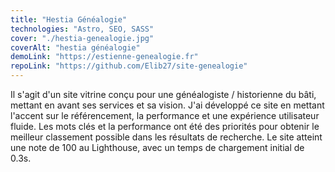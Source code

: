 ```yaml
---
title: "Hestia Généalogie"
technologies: "Astro, SEO, SASS"
cover: "./hestia-genealogie.jpg"
coverAlt: "hestia généalogie"
demoLink: "https://estienne-genealogie.fr"
repoLink: "https://github.com/Elib27/site-genealogie"
---
```


Il s'agit d'un site vitrine conçu pour une généalogiste / historienne du bâti, mettant en avant ses services et sa vision. J'ai développé ce site en mettant l'accent sur le référencement, la performance et une expérience utilisateur fluide. Les mots clés et la performance ont été des priorités pour obtenir le meilleur classement possible dans les résultats de recherche. Le site atteint une note de 100 au Lighthouse, avec un temps de chargement initial de 0.3s.